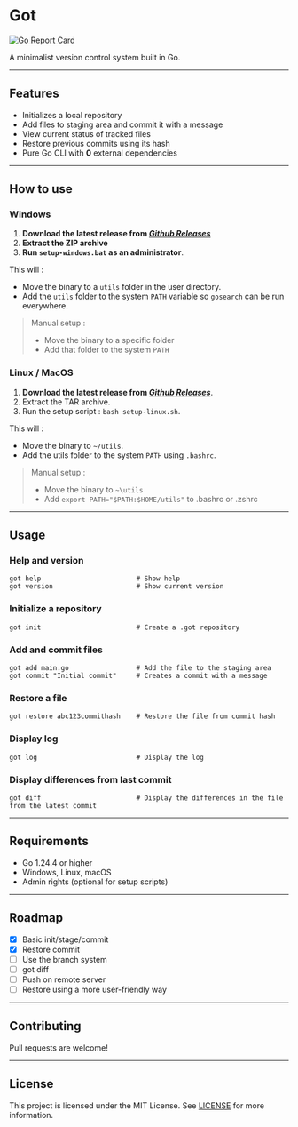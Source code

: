 # Got
[![Go Report Card](https://goreportcard.com/badge/github.com/joaberch/got)](https://goreportcard.com/report/github.com/joaberch/got)

A minimalist version control system built in Go.

---

## Features
- Initializes a local repository
- Add files to staging area and commit it with a message
- View current status of tracked files
- Restore previous commits using its hash
- Pure Go CLI with **0** external dependencies

---

## How to use

### Windows

1. **Download the latest release from *[Github Releases](https://github.com/joaberch/got/releases)***
2. **Extract the ZIP archive**
3. **Run ``setup-windows.bat`` as an administrator**.

This will :
- Move the binary to a ``utils`` folder in the user directory.
- Add the ``utils`` folder to the system ``PATH`` variable so ``gosearch`` can be run everywhere.

> Manual setup :
> - Move the binary to a specific folder
> - Add that folder to the system ``PATH``

### Linux / MacOS
1. **Download the latest release from *[Github Releases](https://github.com/joaberch/got/releases)***.
2. Extract the TAR archive.
3. Run the setup script : `bash setup-linux.sh`.

This will :
- Move the binary to `~/utils`.
- Add the utils folder to the system ``PATH`` using ``.bashrc``.

> Manual setup :
> - Move the binary to ``~\utils``
> - Add ``export PATH="$PATH:$HOME/utils"`` to .bashrc or .zshrc

---

## Usage

### Help and version

```
got help                        # Show help
got version                     # Show current version
```

### Initialize a repository

```
got init                        # Create a .got repository
```

### Add and commit files

```
got add main.go                 # Add the file to the staging area
got commit "Initial commit"     # Creates a commit with a message
```

### Restore a file

```
got restore abc123commithash    # Restore the file from commit hash
```

### Display log

```
got log                         # Display the log
```

### Display differences from last commit
```
got diff                        # Display the differences in the file from the latest commit
```

---

## Requirements
- Go 1.24.4 or higher
- Windows, Linux, macOS
- Admin rights (optional for setup scripts)

---

## Roadmap
- [x] Basic init/stage/commit
- [x] Restore commit
- [ ] Use the branch system
- [ ] got diff
- [ ] Push on remote server
- [ ] Restore using a more user-friendly way

---

## Contributing
Pull requests are welcome!

---

## License
This project is licensed under the MIT License.
See [LICENSE](https://github.com/joaberch/got/blob/main/LICENSE) for more information.
